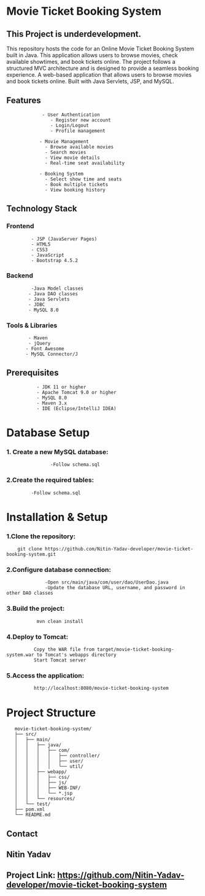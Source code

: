 # Movie Ticket Booking System
 ## This Project is underdevelopment.
  This repository hosts the code for an Online Movie Ticket Booking System built in Java. 
  This application allows users to browse movies, check available showtimes, and book tickets online. The project follows a structured MVC architecture and is designed to provide a seamless booking experience.
  A web-based application that allows users to browse movies and book tickets online. Built with Java Servlets, JSP, and MySQL.

## Features

                 - User Authentication
                    - Register new account
                    - Login/Logout
                    - Profile management

                - Movie Management
                  - Browse available movies
                  - Search movies
                  - View movie details
                  - Real-time seat availability

                - Booking System
                  - Select show time and seats
                  - Book multiple tickets
                  - View booking history

## Technology Stack

   ### Frontend
             - JSP (JavaServer Pages)
             - HTML5
             - CSS3
             - JavaScript
             - Bootstrap 4.5.2

   ### Backend
             -Java Model classes
            - Java DAO classes
            - Java Servlets
            - JDBC
            - MySQL 8.0
            

   ### Tools & Libraries
            - Maven
            - jQuery
           - Font Awesome
           - MySQL Connector/J

## Prerequisites

               - JDK 11 or higher
               - Apache Tomcat 9.0 or higher
               - MySQL 8.0
               - Maven 3.x
               - IDE (Eclipse/IntelliJ IDEA)

# Database Setup

   ### 1. Create a new MySQL database:
                    -Follow schema.sql
                   
   ### 2.Create the required tables:
             -Follow schema.sql



# Installation & Setup
   ### 1.Clone the repository:
        git clone https://github.com/Nitin-Yadav-developer/movie-ticket-booking-system.git

  ### 2.Configure database connection:

                  -Open src/main/java/com/user/dao/UserDao.java
                  -Update the database URL, username, and password in other DAO classes

 ### 3.Build the project:
               mvn clean install
 ### 4.Deploy to Tomcat:

              Copy the WAR file from target/movie-ticket-booking-system.war to Tomcat's webapps directory
              Start Tomcat server
 ### 5.Access the application:
              http://localhost:8080/movie-ticket-booking-system
 # Project Structure
       movie-ticket-booking-system/
       ├── src/
       │   ├── main/
       │   │   ├── java/
       │   │   │   ├── com/
       │   │   │   │   ├── controller/
       │   │   │   │   ├── user/
       │   │   │   │   └── util/
       │   │   ├── webapp/
       │   │   │   ├── css/
       │   │   │   ├── js/
       │   │   │   ├── WEB-INF/
       │   │   │   └── *.jsp
       │   │   └── resources/
       │   └── test/
       ├── pom.xml
       └── README.md
## Contact
## Nitin Yadav 

## Project Link: https://github.com/Nitin-Yadav-developer/movie-ticket-booking-system
